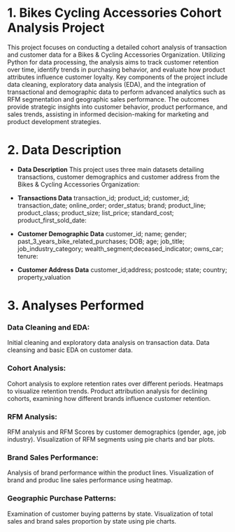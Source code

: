 # 1. Bikes Cycling Accessories Cohort Analysis Project 
This project focuses on conducting a detailed cohort analysis of transaction and customer data for a Bikes & Cycling Accessories Organization. Utilizing Python for data processing, the analysis aims to track customer retention over time, identify trends in purchasing behavior, and evaluate how product attributes influence customer loyalty. Key components of the project include data cleaning, exploratory data analysis (EDA), and the integration of transactional and demographic data to perform advanced analytics such as RFM segmentation and geographic sales performance. The outcomes provide strategic insights into customer behavior, product performance, and sales trends, assisting in informed decision-making for marketing and product development strategies.

# 2. Data Description
- **Data Description**
This project uses three main datasets detailing transactions, customer demographics and customer address from the Bikes & Cycling Accessories Organization:

- **Transactions Data**
transaction_id; product_id; customer_id; transaction_date; online_order; order_status; brand; product_line; product_class; product_size; list_price; standard_cost; product_first_sold_date: 
- **Customer Demographic Data**
customer_id; name; gender; past_3_years_bike_related_purchases; DOB; age; job_title; job_industry_category; wealth_segment;deceased_indicator; owns_car; tenure: 
- **Customer Address Data**
customer_id;address; postcode; state; country; property_valuation

# 3. Analyses Performed
### Data Cleaning and EDA:
Initial cleaning and exploratory data analysis  on transaction data.
Data cleansing and basic EDA on customer data.

### Cohort Analysis:
Cohort analysis to explore retention rates over different periods.
Heatmaps to visualize retention trends.
Product attribution analysis for declining cohorts, examining how different brands influence customer retention.

### RFM Analysis:
RFM analysis and RFM Scores by customer demographics (gender, age, job industry).
Visualization of RFM segments using pie charts and bar plots.

### Brand Sales Performance:
Analysis of brand performance within the product lines.
Visualization of brand and produc line sales performance using heatmap.

### Geographic Purchase Patterns:
Examination of customer buying patterns by state.
Visualization of total sales and brand sales proportion by state using pie charts.
